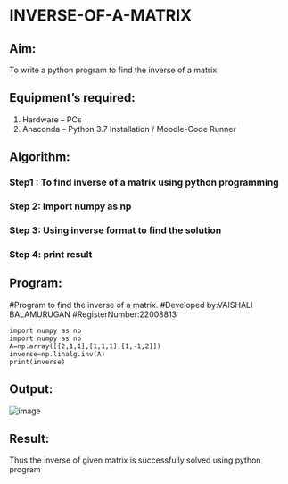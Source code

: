 # INVERSE-OF-A-MATRIX
## Aim:
To write a python program to find the inverse of a matrix
## Equipment’s required:
1. 	Hardware – PCs
2. 	Anaconda – Python 3.7 Installation / Moodle-Code Runner
## Algorithm:
### Step1 : To find inverse of a matrix using python programming
### Step 2:  Import numpy as np
### Step 3: Using inverse format to find the solution
### Step 4: print result

## Program:

#Program to find the inverse of a matrix.
#Developed by:VAISHALI BALAMURUGAN
#RegisterNumber:22008813
```
import numpy as np
import numpy as np
A=np.array([[2,1,1],[1,1,1],[1,-1,2]])
inverse=np.linalg.inv(A)
print(inverse)
```
## Output:

![image](https://user-images.githubusercontent.com/119390134/211967000-29ba9495-7ba7-43da-ba2e-2f35dc19174b.png)

## Result:
Thus the inverse of given matrix is successfully solved using python program

